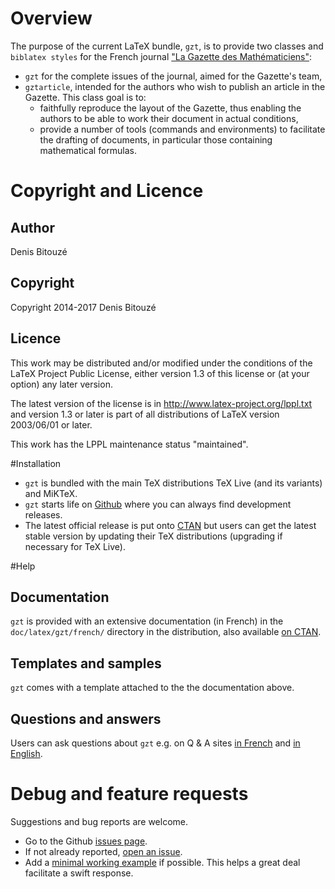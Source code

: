 # Overview

The purpose of the current LaTeX bundle, `gzt`, is to provide two classes and
`biblatex styles` for
the French journal
["La Gazette des Mathématiciens"](http://smf4.emath.fr/Publications/Gazette/):

- `gzt` for the complete issues of the journal, aimed for the Gazette's team,
- `gztarticle`, intended for the authors who wish to publish an article in the
  Gazette. This class goal is to:
    - faithfully reproduce the layout of the Gazette, thus enabling the authors
      to be able to work their document in actual conditions,
    - provide a number of tools (commands and environments) to facilitate the
      drafting of documents, in particular those containing mathematical
      formulas.

# Copyright and Licence

## Author

Denis Bitouzé

## Copyright

Copyright 2014-2017 Denis Bitouzé

## Licence

This work may be distributed and/or modified under the conditions of the LaTeX
Project Public License, either version 1.3 of this license or (at your option)
any later version.

The latest version of the license is in http://www.latex-project.org/lppl.txt
and version 1.3 or later is part of all distributions of LaTeX version
2003/06/01 or later.

This work has the LPPL maintenance status "maintained".

#Installation

- `gzt` is bundled with the main TeX distributions TeX Live (and its
  variants) and MiKTeX.
- `gzt` starts life on [Github](https://github.com/dbitouze/gzt) where
  you can always find development releases.
- The latest official release is put onto [CTAN](http://ctan.org/pkg/gzt)
  but users can get the latest stable version by updating their TeX
  distributions (upgrading if necessary for TeX Live).

#Help

## Documentation

`gzt` is provided with an extensive documentation (in French) in the
`doc/latex/gzt/french/` directory in the distribution, also
available
[on CTAN](http://mirrors.ctan.org/macros/latex/contrib/gzt/doc/gzt-fr.pdf).

## Templates and samples

`gzt` comes with a template attached to the the documentation above.

## Questions and answers

Users can ask questions about `gzt` e.g. on Q &
A sites [in French](http://texnique.fr/osqa/tags/gzt/)
and [in English](http://tex.stackexchange.com/questions/tagged/gzt).

# Debug and feature requests

Suggestions and bug reports are welcome.

- Go to the Github [issues page](https://github.com/dbitouze/gzt/issues/).
- If not already reported, [open an issue](https://github.com/dbitouze/gzt/issues/new/).
- Add
  a [minimal working example](http://www.tex.ac.uk/cgi-bin/texfaq2html?label=minxampl) if
  possible. This helps a great deal facilitate a swift response.

